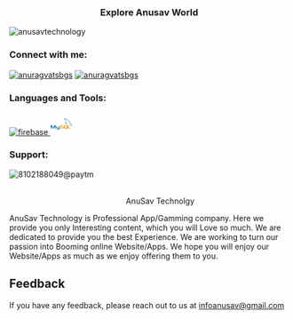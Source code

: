 

<h3 align="center">Explore Anusav World</h3>

<p align="left"> <img src="https://komarev.com/ghpvc/?username=anusavtechnology&label=Profile%20views&color=0e75b6&style=flat" alt="anusavtechnology" /> </p>

<h3 align="left">Connect with me:</h3>
<p align="left">
<a href="https://linkedin.com/in/anuragvatsbgs" target="blank"><img align="center" src="https://raw.githubusercontent.com/rahuldkjain/github-profile-readme-generator/master/src/images/icons/Social/linked-in-alt.svg" alt="anuragvatsbgs" height="30" width="40" /></a>
<a href="https://instagram.com/anuragvatsbgs" target="blank"><img align="center" src="https://raw.githubusercontent.com/rahuldkjain/github-profile-readme-generator/master/src/images/icons/Social/instagram.svg" alt="anuragvatsbgs" height="30" width="40" /></a>
</p>

<h3 align="left">Languages and Tools:</h3>
<p align="left"> <a href="https://firebase.google.com/" target="_blank" rel="noreferrer"> <img src="https://www.vectorlogo.zone/logos/firebase/firebase-icon.svg" alt="firebase" width="40" height="40"/> </a> <a href="https://www.mysql.com/" target="_blank" rel="noreferrer"> <img src="https://raw.githubusercontent.com/devicons/devicon/master/icons/mysql/mysql-original-wordmark.svg" alt="mysql" width="40" height="40"/> </a> </p>

<h3 align="left">Support:</h3>
<p><a href="https://www.buymeacoffee.com/8102188049@paytm"> <img align="left" src="https://cdn.buymeacoffee.com/buttons/v2/default-yellow.png" height="50" width="210" alt="8102188049@paytm" /></a></p><br><br>

AnuSav Technolgy

AnuSav  Technology is Professional App/Gamming company. Here we provide you only Interesting content, which you will Love so much. We are dedicated to provide you the best Experience.
We are working to turn our passion into Booming online Website/Apps. We hope you will enjoy our Website/Apps as much as we enjoy offering them to you. 



## Feedback

If you have any feedback, please reach out to us at infoanusav@gmail.com

